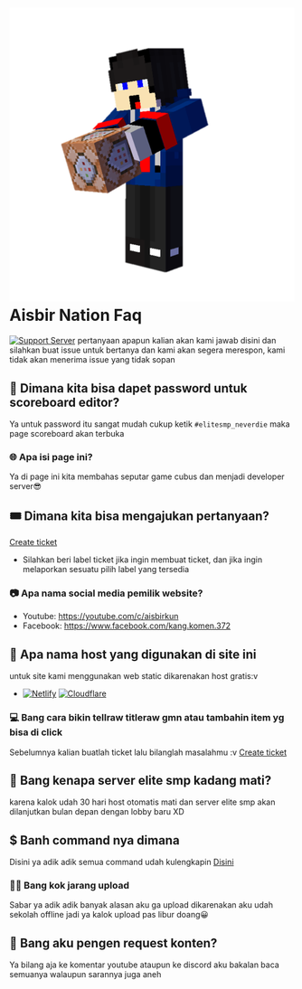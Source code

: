 # [![uh](https://raw.githubusercontent.com/aisbir/faq/master/20220127_203330.png)](https://aisbir-nation.xyz) Aisbir Nation Faq
[![Support Server](https://img.shields.io/discord/853807071677120552.svg?label=Discord&logo=Discord&colorB=7289da&style=for-the-badge)](https://discord.aisbir-nation.xyz)
pertanyaan apapun kalian akan kami jawab disini dan silahkan buat issue untuk bertanya dan kami akan segera merespon, kami tidak akan menerima issue yang tidak sopan
## 🔑 Dimana kita bisa dapet password untuk scoreboard editor?
Ya untuk password itu sangat mudah cukup ketik ```#elitesmp_neverdie``` maka page scoreboard akan terbuka
### 🌐 Apa isi page ini?
Ya di page ini kita membahas seputar game cubus dan menjadi developer server😎
## 🎟️ Dimana kita bisa mengajukan pertanyaan?
[Create ticket](https://github.com/aisbir/faq/issues/new?assignees=&labels=Ticket&template=ticket.md&title=New+ticket%21)
- Silahkan beri label ticket jika ingin membuat ticket, dan jika ingin melaporkan sesuatu pilih label yang tersedia
### 📷 Apa nama social media pemilik website?
- Youtube: https://youtube.com/c/aisbirkun
- Facebook: https://www.facebook.com/kang.komen.372
## 🏥 Apa nama host yang digunakan di site ini
untuk site kami menggunakan web static dikarenakan host gratis:v
- [![Netlify](https://img.shields.io/badge/netlify-%23000000.svg?style=for-the-badge&logo=netlify&logoColor=#00C7B7)](https://netlify.com) [![Cloudflare](https://img.shields.io/badge/Cloudflare-F38020?style=for-the-badge&logo=Cloudflare&logoColor=white)](https://pages.cloudflare.com/)
### 💻 Bang cara bikin tellraw titleraw gmn atau tambahin item yg bisa di click
Sebelumnya kalian buatlah ticket lalu bilanglah masalahmu :v [Create ticket](https://github.com/aisbir/faq/issues/new?assignees=&labels=Ticket&template=ticket.md&title=New+ticket%21)
## 🎁 Bang kenapa server elite smp kadang mati?
karena kalok udah 30 hari host otomatis mati dan server elite smp akan dilanjutkan bulan depan dengan lobby baru XD
## $ Banh command nya dimana
Disini ya adik adik semua command udah kulengkapin [Disini](https://aisbir-nation.xyz/command)
### 🤨📸 Bang kok jarang upload
Sabar ya adik adik banyak alasan aku ga upload dikarenakan aku udah sekolah offline jadi ya kalok upload pas libur doang😀
## 💫 Bang aku pengen request konten?
Ya bilang aja ke komentar youtube ataupun ke discord aku bakalan baca semuanya walaupun sarannya juga aneh
